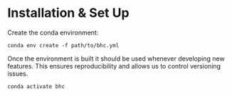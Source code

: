 # Installation & Set Up

Create the conda environment:

```
conda env create -f path/to/bhc.yml
```

Once the environment is built it should be used whenever developing new features. This ensures reproducibility and allows us to control versioning issues.

```
conda activate bhc
```

